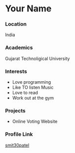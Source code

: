 # Your Name

### Location

India

### Academics

Gujarat Technoligical University 

### Interests

- Love programming
- Like TO listen Music
- Love to read
- Work out at the gym

### Projects

- Online Voting Website 

### Profile Link

[smit30patel](https://github.com/smit30patel)